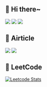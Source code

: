 ## 👋 Hi there~
[![](https://img.shields.io/badge/プロフィール-lightpink?style=for-the-badge)](https://github.com/mayukoooo/mayukoooo/discussions/8)
[![](https://img.shields.io/badge/2024年の目標-red?style=for-the-badge)](https://github.com/mayukoooo/mayukoooo/discussions/15)
[![](https://img.shields.io/badge/学習の記録-lightskyblue?style=for-the-badge)](https://github.com/mayukoooo/mayukoooo/discussions/categories/%E3%83%A1%E3%82%BF%E8%AA%8D%E7%9F%A5)

## 🍰 Airticle
[![](https://img.shields.io/badge/Qiita記事一覧-lawngreen?style=for-the-badge)](https://qiita.com/Mayuko_Yamagishi)
[![](https://img.shields.io/badge/しずかなインターネット-white?style=for-the-badge)](https://sizu.me/mayukoooo)

## 🦄 LeetCode
[![Leetcode Stats](https://leetcard.jacoblin.cool/MayukoYamagishi?theme=unicorn&font=ABeeZee&ext=heatmap)](https://leetcode.com/MayukoYamagishi/)
